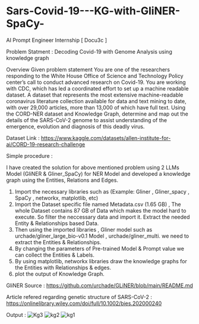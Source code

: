 # Sars-Covid-19---KG-with-GliNER-SpaCy-
AI Prompt Engineer Internship  [ Docu3c ]

Problem Statment : Decoding Covid-19 with Genome Analysis using knowledge graph

Overview Given problem statement You are one of the researchers responding to the White House Office of Science and Technology Policy center’s call to conduct advanced research on Covid-19. You are working with CDC, which has led a coordinated effort to set up a machine readable dataset. A dataset that represents the most extensive machine-readable coronavirus literature collection available for data and text mining to date, with over 29,000 articles, more than 13,000 of which have full text. Using the CORD-NER dataset and Knowledge Graph, determine and map out the details of the SARS-CoV-2 genome to assist understanding of the emergence, evolution and diagnosis of this deadly virus.

Dataset Link : https://www.kaggle.com/datasets/allen-institute-for-ai/CORD-19-research-challenge

Simple procedure :

I have created the solution for above mentioned problem using 2 LLMs Model (GliNER & Gliner_SpaCy) for NER Model and developed a knowledge graph using the Entities, Relations and Edges.

1. Import the necessary libraries such as (Example: Gliner , Gliner_spacy , SpaCy , networkx, matplotlib, etc)
2. Import the Dataset specific file named Metadata.csv (1.65 GB) , The whole Dataset contains 87 GB of Data which makes the model hard to execute. So filter the neccessary data and import it. Extract the needed Entity & Relationships based Data.
3. Then using the imported libraries , Gliner model such as urchade/gliner_large_bio-v0.1 Model , urchade/gliner_multi. we need to extract the Entities & Relationships.
4. By changing the parameters of Pre-trained Model & Prompt value we can collect the Entities & Labels.
5. By using matplotlib, networkx libraries draw the knowledge graphs for the Entities with Relationships & edges.
6. plot the output of Knowledge Graph.


GliNER Source : https://github.com/urchade/GLiNER/blob/main/README.md

Article refered regarding genetic structure of SARS-CoV-2 : https://onlinelibrary.wiley.com/doi/full/10.1002/bies.202000240

Output :
![Kg3](https://github.com/PraveenSP12/Sars-Covid-19---KG-with-GliNER-SpaCy-/assets/95535247/61b6c0e6-f87d-4efe-a7ce-ea09b78ba7b2)
![kg2](https://github.com/PraveenSP12/Sars-Covid-19---KG-with-GliNER-SpaCy-/assets/95535247/16c68ec4-f77c-4dc8-b1d6-5f0f5c2df924)
![kg1](https://github.com/PraveenSP12/Sars-Covid-19---KG-with-GliNER-SpaCy-/assets/95535247/4c0f569f-eb28-4a16-80db-a12aa3a0ede5)
